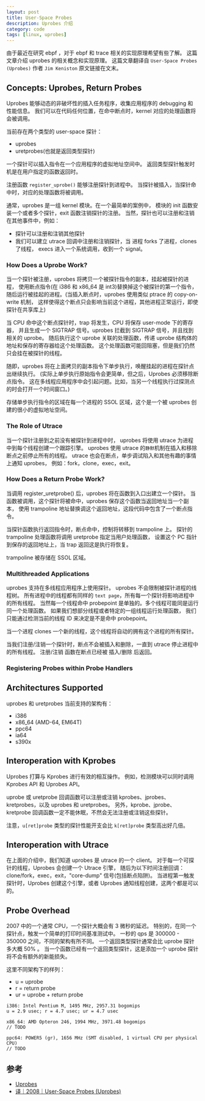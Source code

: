 ```yaml
---
layout: post
title: User-Space Probes
description: Uprobes 介绍
category: code
tags: [linux, uprobes]
---
```

由于最近在研究 ebpf ，对于 ebpf 和 trace 相关的实现原理希望有些了解。
这篇文章介绍 uprobes 的相关概念和实现原理。
这篇文章翻译自 `User-Space Probes (Uprobes)`
作者 `Jim Keniston` 原文链接在文末。

## Concepts: Uprobes, Return Probes
Uprobes 能够动态的非破坏性的插入任务程序，收集应用程序的 debugging 和 性能信息。
我们可以在代码任何位置，在命中断点时，kernel 对应的处理函数将会被调用。

当前存在两个类型的 user-space 探针：

- uprobes 
- uretprobes(也就是返回类型探针)

一个探针可以插入指令在一个应用程序的虚拟地址空间中。
返回类型探针触发时机是在用户指定的函数返回时。

注册函数 `register_uprobe()` 能够注册探针到进程中。
当探针被插入，当探针命中时，对应的处理函数将被调用。

通常，uprobes 是一组 kernel 模块。在一个最简单的案例中，
模块的 init 函数安装一个或者多个探针，exit 函数注销探针的注册。
当然，探针也可以注册和注销在其他事件中，例如：

- 探针可以注册和注销其他探针
- 我们可以建立 utrace 回调中注册和注销探针，当 进程 forks 了进程，clones 了线程，
  execs 进入一个系统调用，收到一个 signal。

### How Does a Uprobe Work?
当一个探针被注册，uprobes 将拷贝一个被探针指令的副本，挂起被探针的进程，
使用断点指令(在 i386 和 x86_64 是 int3)替换掉这个被探针的第一个指令，
随后运行被挂起的进程。(当插入断点时，uprobes 使用类似 ptrace 的 copy-on-write 机制，
这样使得这个断点只会影响当前这个进程，其他进程正常运行，即使探针在共享库上)

当 CPU 命中这个断点探针时，trap 将发生，CPU 将保存 user-mode 下的寄存器，
并且生成一个 SIGTRAP 信号。uprobes 拦截到 SIGTRAP 信号，并且找到相关的 uprobe。
随后执行这个 uprobe 关联的处理函数，传递 uprobe 结构体的地址和保存的寄存器给这个处理函数。
这个处理函数可能回阻塞，但是我们仍然只会挂在被探针的线程。

随即，uprobes 将在上面拷贝的副本指令下单步执行，唤醒挂起的进程在探针点出继续执行。
(实际上单步执行原始指令会更简单，但之后，Uprobes 必须移除断点指令。
这在多线程应用程序中会引起问题。比如，当另一个线程执行过探测点的时会打开一个时间窗口。)

存储单步执行指令的区域在每一个进程的 SSOL 区域，这个是一个被 uprobes 创建的很小的虚拟地址空间。
### The Role of Utrace
当一个探针注册到之前没有被探针到进程中时，
uprobes 将使用 utrace 为进程中到每个线程创建一个跟踪引擎。
uprobes 使用 utrace 的`静默`机制在插入和移除断点之前停止所有的线程。
utrace 也会在断点，单步调试陷入和其他有趣的事情上通知 uprobes，
例如：fork，clone，exec，exit。

### How Does a Return Probe Work?
当调用 register_uretprobe() 后，uprobes 将在函数到入口出建立一个探针。
当函数被调用，这个探针将被命中，uprobes 保存这个函数当返回地址当一个副本，
使用 trampoline 地址替换调这个返回地址，这段代码中包含了一个断点指令。

当探针函数执行返回指令时，断点命中，控制将转移到 trampoline 上。
探针的 trampoline 处理函数将调用 uretprobe 指定当用户处理函数，
设置这个 PC 指针到保存的返回地址上，当 trap 返回这是执行将恢复。

trampoline 被存储在 SSOL 区域。

### Multithreaded Applications
uprobes 支持在多线程应用程序上使用探针。
uprobes 不会限制被探针进程的线程树。
所有进程中的线程都有同样的 `text page`，所有每一个探针将影响进程中的所有线程。
当然每一个线程命中 probepoint 是单独的。多个线程可能同是运行同一个处理函数。
如果我们想部分线程或者特定的一组线程运行处理函数，
我们只能通过检测当前的线程 ID 来决定是不是命中 probepoint。

当一个进程 clones 一个新的线程，这个线程将自动的拥有这个进程的所有探针。

当我们注册/注销一个探针时，断点不会被插入和删除，一直到 utrace 停止进程中的所有线程。
注册/注销 函数在断点已经被 插入/删除 后返回。

### Registering Probes within Probe Handlers

## Architectures Supported
uprobes 和 uretprobes 当前支持的架构有：

- i386
- x86_64 (AMD-64, EM64T)
- ppc64
- ia64
- s390x

## Interoperation with Kprobes
Uprobes 打算与 Kprobes 进行有效的相互操作。
例如，检测模块可以同时调用 Kprobes API 和 Uprobes API。

uprobe 或 uretprobe 回调函数可以注册或注销 kprobes、jprobes、kretprobes，以及 uprobes 和 uretprobes。
另外，kprobe、jprobe、kretprobe 回调函数一定不能休眠，不然会无法注册或注销这些探针。

注意，`u[ret]probe` 类型的探针性能开支会比 `k[ret]probe` 类型高出好几倍。

## Interoperation with Utrace
在上面的介绍中，我们知道 uprobes 是 utrace 的一个 client。
对于每一个可探针的线程，Uprobes 会创建一个 Utrace 引擎，
随后为以下时间注册回调：clone/fork，exec，exit，"core-dump" 信号(包括断点陷阱)。
当进程第一触发探针时，Uprobes 创建这个引擎，或者 Uprobes 通知线程创建，这两个都是可以的。

## Probe Overhead
2007 中的一个通常 CPU，一个探针大概会有 3 微秒的延迟。
特别的，在同一个探针点，触发一个简单的打印时间基准测试中。
一秒的 qps 是 300000 - 350000 之间，不同的架构有所不同。
一个返回类型探针通常会比 uprobe 探针多大概 50% 。
当一个函数已经有一个返回类型探针，这是添加一个 uprobe 探针将不会有额外的新能损失。

这里不同架构下的样列：

- u = uprobe 
- r = return probe
- ur = uprobe + return probe

```text
i386: Intel Pentium M, 1495 MHz, 2957.31 bogomips
u = 2.9 usec; r = 4.7 usec; ur = 4.7 usec

x86_64: AMD Opteron 246, 1994 MHz, 3971.48 bogomips
// TODO

ppc64: POWER5 (gr), 1656 MHz (SMT disabled, 1 virtual CPU per physical CPU)
// TODO
```


## 参考

- [Uprobes](https://sourceware.org/git/?p=systemtap.git;a=blob_plain;f=runtime/uprobes/uprobes.txt;hb=a2b182f549cf64427a474803f3c02286b8c1b5e1)
- [译｜2008｜User-Space Probes (Uprobes)](https://jayce.github.io/public/posts/trace/user-space-probes/)

[-10]:    http://hushi55.github.io/  "-10"
